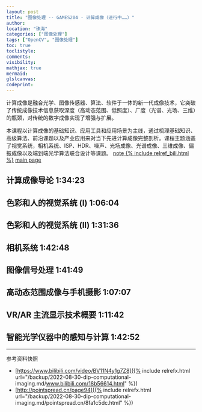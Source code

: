 ```yaml
---
layout: post
title: "图像处理 -- GAMES204 - 计算成像（进行中……）"
author:
location: "珠海"
categories: ["图像处理"]
tags: ["OpenCV", "图像处理"]
toc: true
toclistyle:
comments:
visibility:
mathjax: true
mermaid:
glslcanvas:
codeprint:
---
```


计算成像是融合光学、图像传感器、算法、软件于一体的新一代成像技术，它突破了传统成像技术信息获取深度（高动态范围、低照度）、广度（光谱、光场、三维）的瓶颈，对传统的数字成像实现了增强与扩展。

本课程以计算成像的基础知识、应用工具和应用场景为主线，通过梳理基础知识、高级算法、前沿课题以及产业应用来对当下先进计算成像完整剖析。课程主题涵盖了视觉系统，相机系统、ISP、HDR、噪声、光场成像、光谱成像、三维成像、偏振成像以及端到端光学算法联合设计等课题。
[note {% include relref_bili.html %}](https://www.bilibili.com/video/BV11N4y1g7Z8)
[main page](http://pointspread.cn/page94)


## 计算成像导论 1:34:23


## 色彩和人的视觉系统 (I) 1:06:04


## 色彩和人的视觉系统 (II) 1:31:36


## 相机系统 1:42:48


## 图像信号处理 1:41:49


## 高动态范围成像与手机摄影 1:07:07


## VR/AR 主流显示技术概要 1:11:42


## 智能光学仪器中的感知与计算 1:42:52



<hr class='reviewline'/>
<p class='reviewtip'><script type='text/javascript' src='{% include relref.html url="/assets/reviewjs/blogs/2022-08-30-dip-computational-imaging.md.js" %}'></script></p>
<font class='ref_snapshot'>参考资料快照</font>

- [https://www.bilibili.com/video/BV11N4y1g7Z8]({% include relrefx.html url="/backup/2022-08-30-dip-computational-imaging.md/www.bilibili.com/18b56614.html" %})
- [http://pointspread.cn/page94]({% include relrefx.html url="/backup/2022-08-30-dip-computational-imaging.md/pointspread.cn/8fa1c5dc.html" %})

